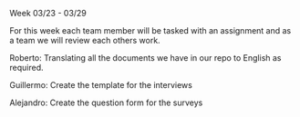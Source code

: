 Week 03/23 - 03/29

For this week each team member will be tasked with an assignment and as a team we will review each others work.

Roberto:
Translating all the documents we have in our repo to English as required.

Guillermo:
Create the template for the interviews

Alejandro:
Create the question form for the surveys
